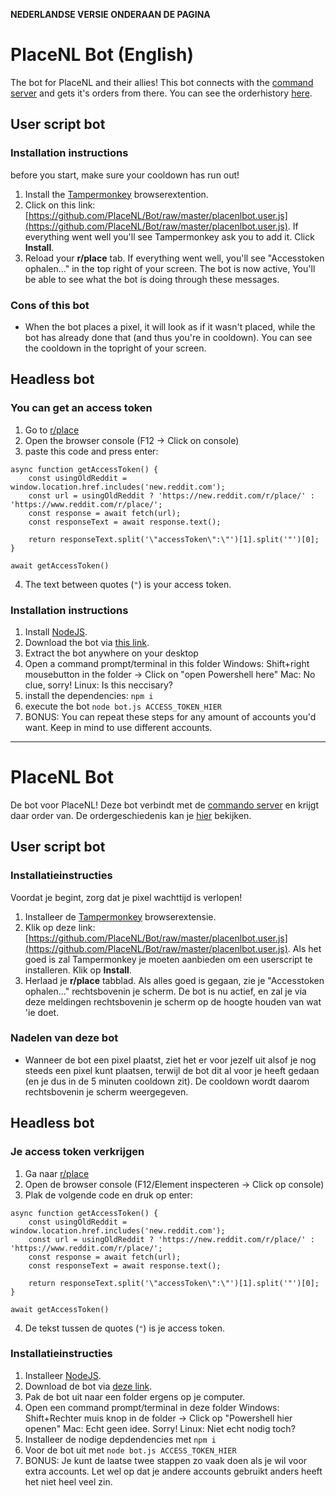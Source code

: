 **NEDERLANDSE VERSIE ONDERAAN DE PAGINA**

# PlaceNL Bot (English)

The bot for PlaceNL and their allies! This bot connects with the [command server](https://github.com/PlaceNL/Commando) and gets it's orders from there. You can see the orderhistory [here](https://placenl.noahvdaa.me/).

## User script bot

### Installation instructions

before you start, make sure your cooldown has run out!

1. Install the [Tampermonkey](https://www.tampermonkey.net/) browserextention.
2. Click on this link: [https://github.com/PlaceNL/Bot/raw/master/placenlbot.user.js](https://github.com/PlaceNL/Bot/raw/master/placenlbot.user.js). If everything went well you'll see Tampermonkey ask you to add it. Click **Install**.
3. Reload your **r/place** tab. If everything went well, you'll see "Accesstoken ophalen..." in the top right of your screen. The bot is now active, You'll be able to see what the bot is doing through these messages.

### Cons of this bot

- When the bot places a pixel, it will look as if it wasn't placed, while the bot has already done that (and thus you're in cooldown). You can see the cooldown in the topright of your screen.

## Headless bot

### You can get an access token
1. Go to [r/place](https://www.reddit.com/r/place/)
2. Open the browser console (F12 -> Click on console)
3. paste this code and press enter:
```
async function getAccessToken() {
	const usingOldReddit = window.location.href.includes('new.reddit.com');
	const url = usingOldReddit ? 'https://new.reddit.com/r/place/' : 'https://www.reddit.com/r/place/';
	const response = await fetch(url);
	const responseText = await response.text();

	return responseText.split('\"accessToken\":\"')[1].split('"')[0];
}

await getAccessToken()
```
4. The text between quotes (`"`) is your access token.

### Installation instructions

1. Install [NodeJS](https://nodejs.org/).
2. Download the bot via [this link](https://github.com/PlaceNL/Bot/archive/refs/heads/master.zip).
3. Extract the bot anywhere on your desktop
4. Open a command prompt/terminal in this folder
    Windows: Shift+right mousebutton in the folder -> Click on "open Powershell here"
    Mac: No clue, sorry!
    Linux: Is this neccisary?
5. install the dependencies: `npm i`
6. execute the bot `node bot.js ACCESS_TOKEN_HIER`
7. BONUS: You can repeat these steps for any amount of accounts you'd want. Keep in mind to use different accounts.

-----

# PlaceNL Bot

De bot voor PlaceNL! Deze bot verbindt met de [commando server](https://github.com/PlaceNL/Commando) en krijgt daar order van. De ordergeschiedenis kan je [hier](https://placenl.noahvdaa.me/) bekijken.

## User script bot

### Installatieinstructies

Voordat je begint, zorg dat je pixel wachttijd is verlopen!

1. Installeer de [Tampermonkey](https://www.tampermonkey.net/) browserextensie.
2. Klik op deze link: [https://github.com/PlaceNL/Bot/raw/master/placenlbot.user.js](https://github.com/PlaceNL/Bot/raw/master/placenlbot.user.js). Als het goed is zal Tampermonkey je moeten aanbieden om een userscript te installeren. Klik op **Install**.
3. Herlaad je **r/place** tabblad. Als alles goed is gegaan, zie je "Accesstoken ophalen..." rechtsbovenin je scherm. De bot is nu actief, en zal je via deze meldingen rechtsbovenin je scherm op de hoogte houden van wat 'ie doet.

### Nadelen van deze bot

- Wanneer de bot een pixel plaatst, ziet het er voor jezelf uit alsof je nog steeds een pixel kunt plaatsen, terwijl de bot dit al voor je heeft gedaan (en je dus in de 5 minuten cooldown zit). De cooldown wordt daarom rechtsbovenin je scherm weergegeven.

## Headless bot

### Je access token verkrijgen
1. Ga naar [r/place](https://www.reddit.com/r/place/)
2. Open de browser console (F12/Element inspecteren -> Click op console)
3. Plak de volgende code en druk op enter:
```
async function getAccessToken() {
	const usingOldReddit = window.location.href.includes('new.reddit.com');
	const url = usingOldReddit ? 'https://new.reddit.com/r/place/' : 'https://www.reddit.com/r/place/';
	const response = await fetch(url);
	const responseText = await response.text();

	return responseText.split('\"accessToken\":\"')[1].split('"')[0];
}

await getAccessToken()
```
4. De tekst tussen de quotes (`"`) is je access token.

### Installatieinstructies

1. Installeer [NodeJS](https://nodejs.org/).
2. Download de bot via [deze link](https://github.com/PlaceNL/Bot/archive/refs/heads/master.zip).
3. Pak de bot uit naar een folder ergens op je computer.
4. Open een command prompt/terminal in deze folder
    Windows: Shift+Rechter muis knop in de folder -> Click op "Powershell hier openen"
    Mac: Echt geen idee. Sorry!
    Linux: Niet echt nodig toch?
5. Installeer de nodige depdendencies met `npm i`
6. Voor de bot uit met `node bot.js ACCESS_TOKEN_HIER`
7. BONUS: Je kunt de laatse twee stappen zo vaak doen als je wil voor extra accounts. Let wel op dat je andere accounts gebruikt anders heeft het niet heel veel zin.

